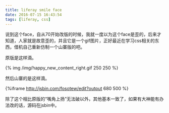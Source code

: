 ```yaml
---
title: liferay smile face
date: 2016-07-15 16:43:54
tags: [liferay, css]
---
```


说到这个face，自从70开始改版的时候，我就一度以为这个face是歪的，后来才知道，人家就是故意歪的，并且它是一个gif图片，正好最近在学习css相关的东西，借机自己重新仿制一个山寨版的吧。

<!--more-->

原版是这样滴。

{% img /img/happy_new_content_right.gif 250 250 
%}

然后山寨的是这样滴。

{%iframe http://jsbin.com/fosotew/edit?output 680 500
%}

除了这个相比原版的“嘴角上扬”无法破以外，其他基本一致了，如果有大神能有办法改的话，源码在jsbin中。

